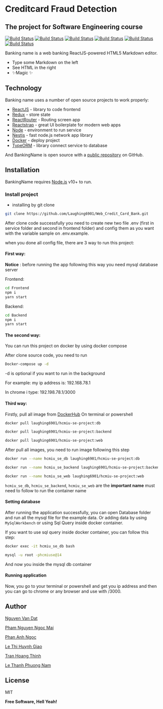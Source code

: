 # Creditcard Fraud Detection
## The project for Software Engineering course


 [![Build Status](https://img.shields.io/badge/Build-passing-success)](https://nodejs.org/en/download/) [![Build Status](https://img.shields.io/badge/Node-v14.17.6-brightgreen)][node] [![Build Status](https://img.shields.io/badge/React-v17.0.2-important)][reactjs] [![Build Status](https://img.shields.io/badge/Redux-v7.5.0-orange)][redux] 
 [![Build Status](https://img.shields.io/badge/MySql-v8.0.0-success)][mysql] [![Build Status](https://img.shields.io/badge/Nestjs-v8.1.0-success)][Nestjs]

Banking name is a web banking 
ReactJS-powered HTML5 Markdown editor.

- Type some Markdown on the left
- See HTML in the right
- ✨Magic ✨

## Technology

Banking name uses a number of open source projects to work properly:

- [ReactJS] - library to code frontend
- [Redux] - store state
- [ReactRouter] - Routing screen app
- [Reactstrap] - great UI boilerplate for modern web apps
- [Node] - environment to run service 
- [Nestjs] - fast node.js network app library
- [Docker] - deploy project 
- [TypeORM] - library connect service to database

And BankingName is open source with a [public repository](https://github.com/miqann/PDM-Project/tree/main/FrontEnd/src/components)
 on GitHub.

## Installation

BankingName requires [Node.js](https://nodejs.org/) v10+ to run.
### Install project
- installing by git clone
```bash
git clone https://github.com/Laughing6901/Web_Credit_Card_Bank.git
```

After clone code successfully you need to create new two file .env (first in service folder and second in frontend folder) and config them as you want with the variable sample on .env.example.

when you done all config file, there are 3 way to run this project: 

#### First way:

__Notice__ : before running the app following this way you need mysql database server

Frontend:

```bash
cd Frontend
npm i
yarn start
```

Backend:

```bash
cd Backend
npm i
yarn start
```

#### The second way:

You can run this project on docker by using docker compose

After clone source code, you need to run

```bash
Docker-compose up -d
```

-d is optional if you want to run in the background


For example: my ip address is: 192.168.78.1

In chrome i type: 192.198.78.1/3000 

#### Third way: 

Firstly, pull all image from [DockerHub]
On terminal or powershell 

```bash
docker pull laughing6901/hcmiu-se-project:db

docker pull laughing6901/hcmiu-se-project:backend

docker pull laughing6901/hcmiu-se-project:web
```

After pull all images, you need to run image following this step

```bash
docker run --name hcmiu_se_db laughing6901/hcmiu-se-project:db

docker run --name hcmiu_se_backend laughing6901/hcmiu-se-project:backend 

docker run --name hcmiu_se_web laughing6901/hcmiu-se-project:web
```

`hcmiu_se_db`, `hcmiu_se_backend`, `hcmiu_se_web` are the **important name** must need to follow to run the container name

#### Setting database

After running the application successfully, you can open Database folder and run all the mysql file for the example data. Or adding data by using `MySqlWorkbench` or using Sql Query inside docker container.

If you want to use sql query inside docker container, you can follow this step: 

```bash 
docker exec -it hcmiu_se_db bash

mysql -u root -phcmiuse@14

```

And now you inside the mysql db container

#### Running application

Now, you go to your terminal or powershell and get you ip address and then you can go to chrome or any browser and use with /3000.

## Author
 [Nguyen Van Dat](https://github.com/Laughing6901)

 [Pham Nguyen Ngoc Mai](https://github.com/MayPham2571)

 [Phan Anh Ngoc](https://github.com/sarah-phan)

 [Le Thi Huynh Giao](https://github.com/huynhgiao1012)

 [Tran Hoang Thinh](https://github.com/tht216)

 [Le Thanh Phuong Nam](https://github.com/NamBobby)

## License

MIT

**Free Software, Hell Yeah!**

[//]: # (These are reference links used in the body of this note and get stripped out when the markdown processor does its job. There is no need to format nicely because it shouldn't be seen. Thanks SO - http://stackoverflow.com/questions/4823468/store-comments-in-markdown-syntax)

   [git-repo-url]: <https://github.com/Laughing6901/Web_Credit_Card_Bank>
   [Redux]: <http://redux.js.org>
   [MySql]: <http://mysql.com>
   [node]: <http://nodejs.org>
   [Reactstrap]: <http://twitter.github.com/bootstrap/>
   [Nestjs]: <https://docs.nestjs.com>
   [ReactJS]: <https://reactjs.org>
   [Docker]: <https://www.docker.com>
   [ReactRouter]: <https://reactrouter.com>
   [TypeORM]: <https://typeorm.io/#/>
   [DockerHub]: <https://hub.docker.com/repository/docker/laughing6901/hcmiu-se-project>
